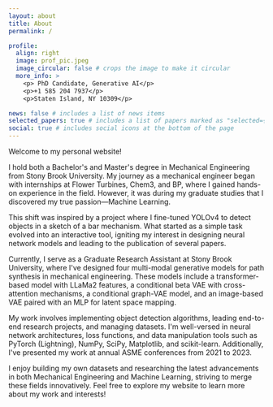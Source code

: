 ```yaml
---
layout: about
title: About
permalink: /

profile:
  align: right
  image: prof_pic.jpeg
  image_circular: false # crops the image to make it circular
  more_info: >
    <p> PhD Candidate, Generative AI</p> 
    <p>+1 585 204 7937</p>
    <p>Staten Island, NY 10309</p>

news: false # includes a list of news items
selected_papers: true # includes a list of papers marked as "selected={true}"
social: true # includes social icons at the bottom of the page
---
```


Welcome to my personal website!

I hold both a Bachelor's and Master's degree in Mechanical Engineering from Stony Brook University. My journey as a mechanical engineer began with internships at Flower Turbines, Chem3, and BP, where I gained hands-on experience in the field. However, it was during my graduate studies that I discovered my true passion—Machine Learning.

This shift was inspired by a project where I fine-tuned YOLOv4 to detect objects in a sketch of a bar mechanism. What started as a simple task evolved into an interactive tool, igniting my interest in designing neural network models and leading to the publication of several papers.

Currently, I serve as a Graduate Research Assistant at Stony Brook University, where I've designed four multi-modal generative models for path synthesis in mechanical engineering. These models include a transformer-based model with LLaMa2 features, a conditional beta VAE with cross-attention mechanisms, a conditional graph-VAE model, and an image-based VAE paired with an MLP for latent space mapping.

My work involves implementing object detection algorithms, leading end-to-end research projects, and managing datasets. I'm well-versed in neural network architectures, loss functions, and data manipulation tools such as PyTorch (Lightning), NumPy, SciPy, Matplotlib, and scikit-learn. Additionally, I've presented my work at annual ASME conferences from 2021 to 2023.

I enjoy building my own datasets and researching the latest advancements in both Mechanical Engineering and Machine Learning, striving to merge these fields innovatively. Feel free to explore my website to learn more about my work and interests!

